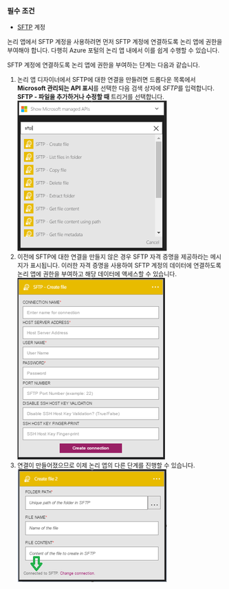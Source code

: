 ### 필수 조건

- [SFTP](https://en.wikipedia.org/wiki/SSH_File_Transfer_Protocol) 계정


논리 앱에서 SFTP 계정을 사용하려면 먼저 SFTP 계정에 연결하도록 논리 앱에 권한을 부여해야 합니다. 다행히 Azure 포털의 논리 앱 내에서 이를 쉽게 수행할 수 있습니다.

SFTP 계정에 연결하도록 논리 앱에 권한을 부여하는 단계는 다음과 같습니다.  
1. 논리 앱 디자이너에서 SFTP에 대한 연결을 만들려면 드롭다운 목록에서 **Microsoft 관리되는 API 표시**를 선택한 다음 검색 상자에 *SFTP*를 입력합니다. **SFTP - 파일을 추가하거나 수정할 때** 트리거를 선택합니다.  
![SFTP 온라인 연결 이미지 1](./media/connectors-create-api-sftp/sftp-1.png)  
2. 이전에 SFTP에 대한 연결을 만들지 않은 경우 SFTP 자격 증명을 제공하라는 메시지가 표시됩니다. 이러한 자격 증명을 사용하여 SFTP 계정의 데이터에 연결하도록 논리 앱에 권한을 부여하고 해당 데이터에 액세스할 수 있습니다.  
![SFTP 온라인 연결 이미지 2](./media/connectors-create-api-sftp/sftp-2.png)  
3. 연결이 만들어졌으므로 이제 논리 앱의 다른 단계를 진행할 수 있습니다.  
![SFTP 온라인 연결 이미지 3](./media/connectors-create-api-sftp/sftp-3.png)  

<!---HONumber=AcomDC_0727_2016-->
